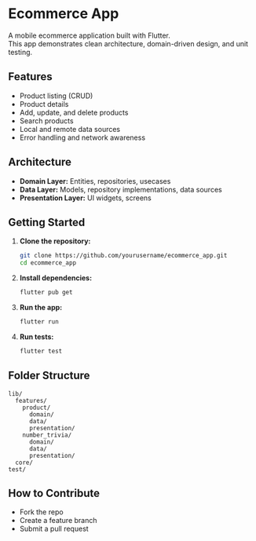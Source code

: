 # Ecommerce App

A mobile ecommerce application built with Flutter.  
This app demonstrates clean architecture, domain-driven design, and unit testing.

## Features

- Product listing (CRUD)
- Product details
- Add, update, and delete products
- Search products
- Local and remote data sources
- Error handling and network awareness

## Architecture

- **Domain Layer:** Entities, repositories, usecases
- **Data Layer:** Models, repository implementations, data sources
- **Presentation Layer:** UI widgets, screens

## Getting Started

1. **Clone the repository:**
   ```bash
   git clone https://github.com/yourusername/ecommerce_app.git
   cd ecommerce_app
   ```

2. **Install dependencies:**
   ```bash
   flutter pub get
   ```

3. **Run the app:**
   ```bash
   flutter run
   ```

4. **Run tests:**
   ```bash
   flutter test
   ```

## Folder Structure

```
lib/
  features/
    product/
      domain/
      data/
      presentation/
    number_trivia/
      domain/
      data/
      presentation/
  core/
test/
```

## How to Contribute

- Fork the repo
- Create a feature branch
- Submit a pull request

